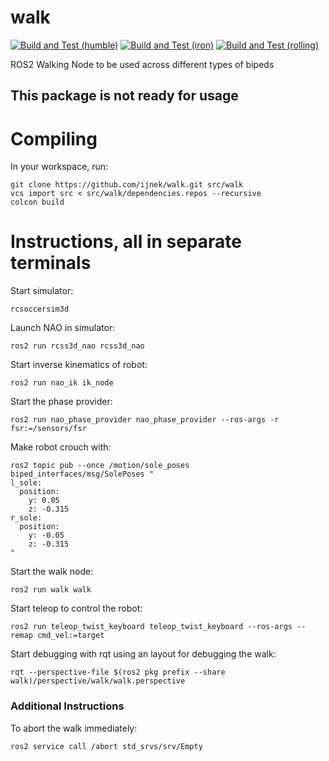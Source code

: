 # walk

[![Build and Test (humble)](../../actions/workflows/build_and_test_humble.yaml/badge.svg?branch=rolling)](../../actions/workflows/build_and_test_humble.yaml?query=branch:rolling)
[![Build and Test (iron)](../../actions/workflows/build_and_test_iron.yaml/badge.svg?branch=rolling)](../../actions/workflows/build_and_test_iron.yaml?query=branch:rolling)
[![Build and Test (rolling)](../../actions/workflows/build_and_test_rolling.yaml/badge.svg?branch=rolling)](../../actions/workflows/build_and_test_rolling.yaml?query=branch:rolling)

ROS2 Walking Node to be used across different types of bipeds

## This package is not ready for usage

# Compiling

In your workspace, run:
```
git clone https://github.com/ijnek/walk.git src/walk
vcs import src < src/walk/dependencies.repos --recursive
colcon build
```

# Instructions, all in separate terminals

Start simulator:
```
rcsoccersim3d
```

Launch NAO in simulator:
```
ros2 run rcss3d_nao rcss3d_nao
```

Start inverse kinematics of robot:
```
ros2 run nao_ik ik_node
```

Start the phase provider:
```
ros2 run nao_phase_provider nao_phase_provider --ros-args -r fsr:=/sensors/fsr
```

Make robot crouch with:
```
ros2 topic pub --once /motion/sole_poses biped_interfaces/msg/SolePoses "
l_sole:
  position:
    y: 0.05
    z: -0.315
r_sole:
  position:
    y: -0.05
    z: -0.315
"
```

Start the walk node:
```
ros2 run walk walk
```

Start teleop to control the robot:
```
ros2 run teleop_twist_keyboard teleop_twist_keyboard --ros-args --remap cmd_vel:=target
```

Start debugging with rqt using an layout for debugging the walk:
```
rqt --perspective-file $(ros2 pkg prefix --share walk)/perspective/walk/walk.perspective
```

### Additional Instructions

To abort the walk immediately:
```
ros2 service call /abort std_srvs/srv/Empty
```
